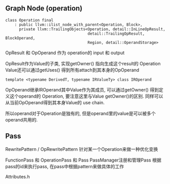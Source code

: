 ## Graph Node (operation)

```
class Operation final
    : public llvm::ilist_node_with_parent<Operation, Block>,
      private llvm::TrailingObjects<Operation, detail::InLineOpResult,
                                    detail::TrailingOpResult, BlockOperand,
                                    Region, detail::OperandStorage>
```

OpResult 和 OpOperand 作为 operation的 input 和 output

OpResult作为Value的子类, 实现getOwner() 指向生成这个result的 Operation
Value还可以通过getUses() 得到所有attach到其本身的OpOperand

```
template <typename DerivedT, typename IRValueTy> class IROperand
```
OpOperand继承IROperand其中Value作为其成员, 可以通过getOwner() 得到定义这个operand的 Operation, 要注意这里与Value getOwner()的区别.
同样可以从当前OpOperand得到其本身Value的 use chain.

所以operand对于Operation是独有的, 但是operand里的value是可以被多个operand共用的.


## Pass

RewritePattern / OpRewritePattern
针对某一个Operation来做一种优化变换

FunctionPass 和 OperationPass 和 Pass
PassManager注册和管理Pass 根据pass的id来执行pass,
在pass中根据pattern来做具体的工作

Attributes.h


